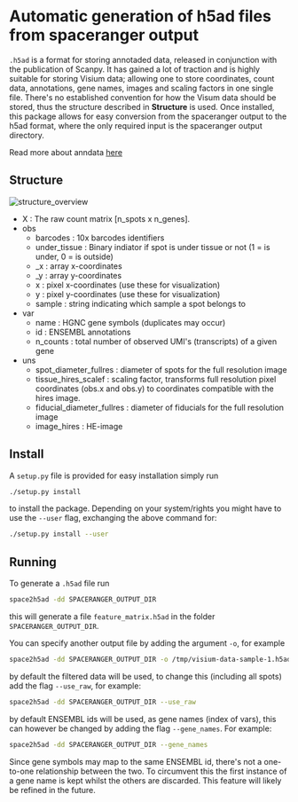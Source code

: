 # Automatic generation of h5ad files from spaceranger output

```.h5ad``` is a format for storing annotaded data, released in conjunction with the publication of Scanpy. It has gained a lot of traction and is highly suitable for storing Visium data; allowing one to store coordinates, count data, annotations, gene names, images and scaling factors in one single file. There's no established convention for how the Visum data should be stored, thus the structure described in **Structure** is used. Once installed, this package allows for easy conversion from the spaceranger output to the h5ad format, where the only required input is the spaceranger output directory.

Read more about anndata [here](https://anndata.readthedocs.io/en/latest/)

## Structure 

![structure_overview](https://github.com/almaan/space2h5ad/blob/master/rsc/image.png?raw=true)


* X : The raw count matrix [n\_spots x n\_genes].
* obs 
  * barcodes : 10x barcodes identifiers
  * under_tissue : Binary indiator if spot is under tissue or not (1 = is under,
    0 = is outside)
  * _x : array x-coordinates
  * _y : array y-coordinates
  * x : pixel x-coordinates (use these for visualization)
  * y : pixel y-coordinates (use these for visualization)
  * sample : string indicating which sample a spot belongs to
* var
  * name : HGNC gene symbols (duplicates may occur)
  * id : ENSEMBL annotations 
  * n_counts : total number of observed UMI's (transcripts) of a given gene
* uns
  * spot\_diameter\_fullres : diameter of spots for the full resolution image
  * tissue\_hires\_scalef : scaling factor, transforms full resolution pixel
    coordinates (obs.x and obs.y) to coordinates compatible with the hires image.
  * fiducial\_diameter\_fullres : diameter of fiducials for the full resolution image
  * image\_hires : HE-image 

## Install

A ```setup.py``` file is provided for easy installation simply run

```sh
./setup.py install
```

to install the package. Depending on your system/rights you might have to use the ```--user``` flag, exchanging the above command for:
```sh
./setup.py install --user
```




## Running

To generate a ```.h5ad``` file run

```sh
space2h5ad -dd SPACERANGER_OUTPUT_DIR

```

this will generate a file ```feature_matrix.h5ad``` in the folder ```SPACERANGER_OUTPUT_DIR```. 

You can specify another output file by adding the argument ```-o```, for example 
```sh
space2h5ad -dd SPACERANGER_OUTPUT_DIR -o /tmp/visium-data-sample-1.h5ad

```

by default the filtered data will be used, to change this (including all spots) add the flag ```--use_raw```, for example:

```sh
space2h5ad -dd SPACERANGER_OUTPUT_DIR --use_raw

```

by default ENSEMBL ids will be used, as gene names (index of vars), this can however be changed by adding the flag ```--gene_names```. For example:

```sh
space2h5ad -dd SPACERANGER_OUTPUT_DIR --gene_names

```

Since gene symbols may map to the same ENSEMBL id, there's not a one-to-one relationship between the two. To circumvent this the first instance of a gene name is kept whilst the others are discarded. This feature will likely be refined in the future.
